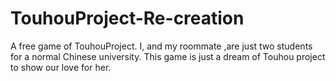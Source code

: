 # TouhouProject-Re-creation
A free game of TouhouProject.
I, and my roommate ,are just two students for a normal Chinese university.
This game is just a dream of Touhou project to show our love for her.
